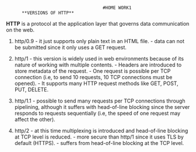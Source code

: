                                          #HOME WORK1
          **VERSIONS OF HTTP**
**HTTP** is a protocol at the application layer that governs data communication on the web.
1. http/0.9 - it just supports only plain text in an HTML file.
            - data can not be submitted since it only uses a GET request.

2. http/1 - this version is widely used in web environments because of its nature of working with multiple contents.
          - Headers are introduced to store metadata of the request.
          - One request is possible per TCP connection (i.e, to send 10 requests, 10 TCP connections must be opened).
          - It supports many HTTP request methods like GET, POST, PUT, DELETE.

3. http/1.1 - possible to send many requests per TCP connections through pipelining, although it suffers with head-of-line blocking since the server responds to requests sequentially (i.e, the speed of one request may affect the other).

4. http/2 - at this time multiplexing is introduced and head-of-line blocking at TCP level is reduced.
          - more secure than http/1 since it uses TLS by default (HTTPS).
          - suffers from head-of-line blocking at the TCP level.
